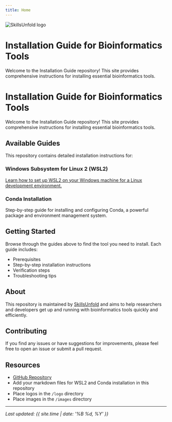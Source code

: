 ```yaml
---
title: Home
---
```


<img src="{{ site.logo }}" alt="SkillsUnfold logo" style="max-height:80px;">

# Installation Guide for Bioinformatics Tools

Welcome to the Installation Guide repository! This site provides comprehensive instructions for installing essential bioinformatics tools.

# Installation Guide for Bioinformatics Tools

Welcome to the Installation Guide repository! This site provides comprehensive instructions for installing essential bioinformatics tools.

## Available Guides

This repository contains detailed installation instructions for:

### Windows Subsystem for Linux 2 (WSL2)
[Learn how to set up WSL2 on your Windows machine for a Linux development environment.](wsl_linux_setup.html)

### Conda Installation
Step-by-step guide for installing and configuring Conda, a powerful package and environment management system.

## Getting Started

Browse through the guides above to find the tool you need to install. Each guide includes:
- Prerequisites
- Step-by-step installation instructions
- Verification steps
- Troubleshooting tips

## About

This repository is maintained by [SkillsUnfold](https://github.com/SkillsUnfold) and aims to help researchers and developers get up and running with bioinformatics tools quickly and efficiently.

## Contributing

If you find any issues or have suggestions for improvements, please feel free to open an issue or submit a pull request.

## Resources

- [GitHub Repository](https://github.com/SkillsUnfold/Installation)
- Add your markdown files for WSL2 and Conda installation in this repository
- Place logos in the `/logo` directory
- Place images in the `/images` directory

---

*Last updated: {{ site.time | date: '%B %d, %Y' }}*
